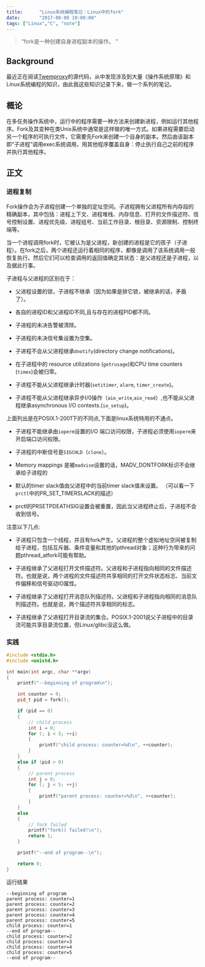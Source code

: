 ```yaml
---
title:      "Linux系统编程笔记：Linux中的fork"
date:       "2017-08-08 10:00:00"
tags: ["Linux","C", "note"]
---
```



> “fork是一种创建自身进程副本的操作。 ”

## Background

最近正在阅读[Twemproxy](https://github.com/twitter/twemproxy)的源代码，从中发现涉及到大量《操作系统原理》和Linux系统编程的知识，由此我这些知识记录下来，做一个系列的笔记。

## 概论

在多任务操作系统中，运行中的程序需要一种方法来创建新进程，例如运行其他程序。Fork及其变种在类Unix系统中通常是这样做的唯一方式。如果进程需要启动另一个程序的可执行文件，它需要先Fork来创建一个自身的副本。然后由该副本即“子进程”调用exec系统调用，用其他程序覆盖自身：停止执行自己之前的程序并执行其他程序。


## 正文

### 进程复制

Fork操作会为子进程创建一个单独的定址空间。子进程拥有父进程所有内存段的精确副本，其中包括：进程上下文、进程堆栈、内存信息、打开的文件描述符、信号控制设置、进程优先级、进程组号、当前工作目录、根目录、资源限制、控制终端等。

当一个进程调用fork时，它被认为是父进程，新创建的进程是它的孩子（子进程）。在fork之后，两个进程还运行着相同的程序，都像是调用了该系统调用一般恢复执行。然后它们可以检查调用的返回值确定其状态：是父进程还是子进程，以及据此行事。

子进程与父进程的区别在于：

* 父进程设置的锁，子进程不继承（因为如果是排它锁，被继承的话，矛盾了）。

* 各自的进程ID和父进程ID不同,且与存在的进程PID都不同。

* 子进程的未决告警被清除。

* 子进程的未决信号集设置为空集。

* 子进程不会从父进程继承`dnotify`(directory change notifications)。

* 在子进程中的 resource utilizations (`getrusage`)和CPU time counters (`times`)会被归零。

* 子进程不能从父进程继承计时器(`setitimer`, `alarm`, `timer_create`)。

* 子进程不能从父进程继承异步I/0操作（`aio_write`,`aio_read`）,也不能从父进程继承asynchronous I/O contexts.(`io_setup`)。

上面列出是在POSIX.1-2001下的不同点,下面是linux系统特用的不通点。

* 子进程不能继承由`ioperm`设置的I/O 端口访问权限，子进程必须使用`ioperm`来开启端口访问权限。

* 子进程的中断信号是`SIGCHLD`（`clone`）。

* Memory mappings 是被`madvise`设置的话，MADV_DONTFORK标识不会继承给子进程的

* 默认的timer slack值由父进程中的当前timer slack值来设置。
（可以看一下`prctl`中的PR_SET_TIMERSLACK的描述）

* prctl的PRSETPDEATHSIG设置会被重置，因此当父进程终止后，子进程不会收到信号。

注意以下几点:

* 子进程只包含一个线程，并且有fork产生。父进程的整个虚拟地址空间被复制给子进程，包括互斥器、条件变量和其他的pthread对象；这种行为带来的问题pthread_atfork可能有帮助。

* 子进程继承了父进程打开文件描述符。父进程和子进程指向相同的文件描述符。也就是说，两个进程的文件描述符共享相同的打开文件状态标志、当前文件偏移和信号驱动IO属性。

* 子进程继承了父进程打开消息队列描述符。父进程和子进程指向相同的消息队列描述符。也就是说，两个描述符共享相同的标志。

* 子进程继承了父进程打开目录流的集合。POSIX.1-2001说父子进程中的目录流可能共享目录流位置，但Linux/glibc没这么做。

### 实践

```c++
#include <stdio.h>
#include <unistd.h>

int main(int argc, char **argv)
{
    printf("--beginning of program\n");

    int counter = 0;
    pid_t pid = fork();

    if (pid == 0)
    {
        // child process
        int i = 0;
        for (; i < 5; ++i)
        {
            printf("child process: counter=%d\n", ++counter);
        }
    }
    else if (pid > 0)
    {
        // parent process
        int j = 0;
        for (; j < 5; ++j)
        {
            printf("parent process: counter=%d\n", ++counter);
        }
    }
    else
    {
        // fork failed
        printf("fork() failed!\n");
        return 1;
    }

    printf("--end of program--\n");

    return 0;
}
```

运行结果

```
--beginning of program
parent process: counter=1
parent process: counter=2
parent process: counter=3
parent process: counter=4
parent process: counter=5
child process: counter=1
--end of program--
child process: counter=2
child process: counter=3
child process: counter=4
child process: counter=5
--end of program--
```


